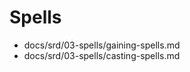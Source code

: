 <!-- Index for SRD 5.2.1 — Spells -->

# Spells

- docs/srd/03-spells/gaining-spells.md
- docs/srd/03-spells/casting-spells.md

